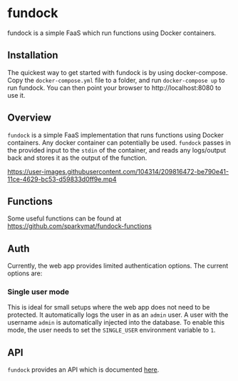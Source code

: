 # fundock

fundock is a simple FaaS which run functions using Docker containers.

## Installation

The quickest way to get started with fundock is by using docker-compose. Copy the `docker-compose.yml` file to a folder, and run `docker-compose up` to run fundock. You can then point your browser to http://localhost:8080 to use it.

## Overview

`fundock` is a simple FaaS implementation that runs functions using Docker containers. Any docker container can potentially be used. `fundock` passes in the provided input to the `stdin` of the container, and reads any logs/output back and stores it as the output of the function.

https://user-images.githubusercontent.com/104314/209816472-be790e41-11ce-4629-bc53-d59833d0ff9e.mp4

## Functions

Some useful functions can be found at https://github.com/sparkymat/fundock-functions

## Auth

Currently, the web app provides limited authentication options. The current options are:

### Single user mode

This is ideal for small setups where the web app does not need to be protected. It automatically logs the user in as an `admin` user. A user with the username `admin` is automatically injected into the database. To enable this mode, the user needs to set the `SINGLE_USER` environment variable to `1`.

## API

`fundock` provides an API which is documented [here](API.md).
